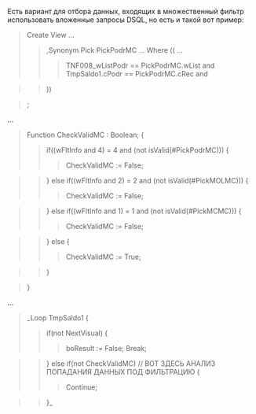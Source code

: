 Есть вариант для отбора данных, входящих в множественный фильтр использовать вложенные запросы DSQL, но есть и такой вот пример:

> Create View
...
> > ,Synonym Pick PickPodrMC
...
> > Where
> > ((
...
> > > TNF008\_wListPodr            == PickPodrMC.wList      and
> > > TmpSaldo1.cPodr             == PickPodrMC.cRec       and

> > ))

> ;




...

> Function CheckValidMC : Boolean;
> {
> > if((wFltInfo and 4) = 4 and (not isValid(#PickPodrMC)))
> > {
> > > CheckValidMC := False;

> > }
> > else if((wFltInfo and 2) = 2 and (not isValid(#PickMOLMC)))
> > {
> > > CheckValidMC := False;

> > }
> > else if((wFltInfo and 1) = 1 and (not isValid(#PickMCMC)))
> > {
> > > CheckValidMC := False;

> > }
> > else
> > {
> > > CheckValidMC := True;

> > }

> }

...
> _Loop TmpSaldo1
> {
> > if(not NextVisual)
> > {
> > > boResult := False;
> > > Break;

> > }
> > else if(not CheckValidMC) // ВОТ ЗДЕСЬ АНАЛИЗ ПОПАДАНИЯ ДАННЫХ ПОД ФИЛЬТРАЦИЮ
> > {
> > > Continue;

> > }_

